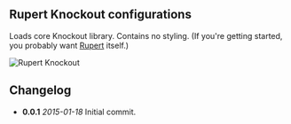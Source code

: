 ## Rupert Knockout configurations

Loads core Knockout library. Contains no
styling. (If you're getting started, you probably want [Rupert](https://github.com/RupertJS/rupert#rupert) itself.)

![Rupert
Knockout](./Rupert_Knockout.png)


## Changelog

* **0.0.1** *2015-01-18* Initial commit.